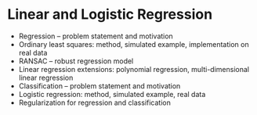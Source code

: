 # Linear and Logistic Regression

* Regression – problem statement and motivation
* Ordinary least squares: method, simulated example, implementation on real data
* RANSAC – robust regression model
* Linear regression extensions: polynomial regression, multi-dimensional linear regression
* Classification – problem statement and motivation
* Logistic regression: method, simulated example, real data
* Regularization for regression and classification
